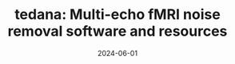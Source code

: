 ---
title: "tedana: Multi-echo fMRI noise removal software and resources"
project_id: multi_echo
date: 2024-06-01
conference_id: "OHBM_2024"
presenters:
   - daniel_handwerker
   - peter_bandettini
   - javier_gonzalez-castillo
   - peter_molfese
summary: "<p>Poster #1336, page 484</p>

<p>Organization for Human Brain Mapping. Abstract Book 3: OHBM 2024 Annual Meeting. <em>Aperture Neuro</em>. 2024;4(Suppl 1). <a href='https://doi.org/10.52294/001c.120593'>doi:10.52294/001c.120593</a></p>"
file: /assets/presentations/tedana_poster_OHBM2024.pdf
filename: tedana_poster_OHBM2024.pdf
layout: presentation
---